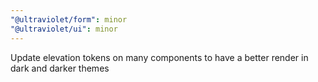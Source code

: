 ```yaml
---
"@ultraviolet/form": minor
"@ultraviolet/ui": minor
---
```


Update elevation tokens on many components to have a better render in dark and darker themes
